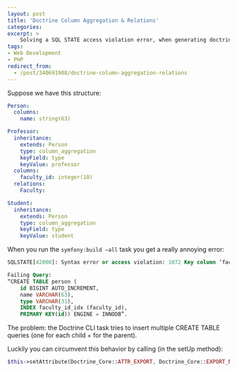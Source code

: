 ```yaml
---
layout: post
title: 'Doctrine Column Aggregation & Relations'
categories: 
excerpt: >
    Solving a SQL STATE access violation error, when generating doctrine table structures.
tags: 
- Web Development
- PHP
redirect_from: 
  - /post/340691908/doctrine-column-aggregation-relations    
---
```


Suppose we have this structure:

```yaml
Person:
  columns:
    name: string(63)

Professor:
  inheritance:
    extends: Person
    type: column_aggregation
    keyField: type
    keyValue: professor
  columns:
    faculty_id: integer(10)
  relations:
    Faculty:

Student:
  inheritance:
    extends: Person
    type: column_aggregation
    keyField: type
    keyValue: student
```

When you run the `symfony:build —all` task you get a really annoying error:
```sql
SQLSTATE[42000]: Syntax error or access violation: 1072 Key column ‘faculty_id’ doesn’t exist in table. 

Failing Query: 
“CREATE TABLE person (
    id BIGINT AUTO_INCREMENT, 
    name VARCHAR(63), 
    type VARCHAR(31), 
    INDEX faculty_id_idx (faculty_id), 
    PRIMARY KEY(id)) ENGINE = INNODB”.
```

The problem: the Doctrine CLI task tries to insert multiple CREATE TABLE queries (one for each child + for the parent).

Luckily you can circumvent this behavior by calling (in the setUp method):
```php
$this->setAttribute(Doctrine_Core::ATTR_EXPORT, Doctrine_Core::EXPORT_NONE);
```
